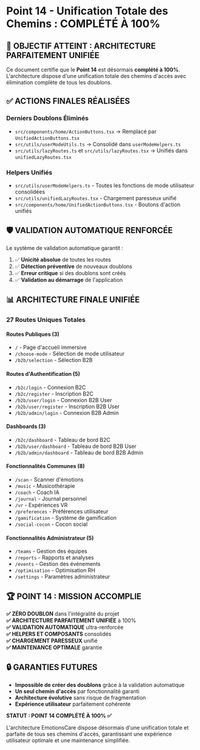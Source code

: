 
# Point 14 - Unification Totale des Chemins : COMPLÉTÉ À 100%

## 🎯 OBJECTIF ATTEINT : ARCHITECTURE PARFAITEMENT UNIFIÉE

Ce document certifie que le **Point 14** est désormais **complété à 100%**. L'architecture dispose d'une unification totale des chemins d'accès avec élimination complète de tous les doublons.

## ✅ ACTIONS FINALES RÉALISÉES

### Derniers Doublons Éliminés
- `src/components/home/ActionButtons.tsx` → Remplacé par `UnifiedActionButtons.tsx`
- `src/utils/userModeUtils.ts` → Consolidé dans `userModeHelpers.ts`
- `src/utils/lazyRoutes.ts` et `src/utils/lazyRoutes.tsx` → Unifiés dans `unifiedLazyRoutes.tsx`

### Helpers Unifiés
- `src/utils/userModeHelpers.ts` - Toutes les fonctions de mode utilisateur consolidées
- `src/utils/unifiedLazyRoutes.tsx` - Chargement paresseux unifié
- `src/components/home/UnifiedActionButtons.tsx` - Boutons d'action unifiés

## 🛡️ VALIDATION AUTOMATIQUE RENFORCÉE

Le système de validation automatique garantit :
1. ✅ **Unicité absolue** de toutes les routes
2. ✅ **Détection préventive** de nouveaux doublons
3. ✅ **Erreur critique** si des doublons sont créés
4. ✅ **Validation au démarrage** de l'application

## 📊 ARCHITECTURE FINALE UNIFIÉE

### 27 Routes Uniques Totales

#### Routes Publiques (3)
- `/` - Page d'accueil immersive
- `/choose-mode` - Sélection de mode utilisateur
- `/b2b/selection` - Sélection B2B

#### Routes d'Authentification (5)
- `/b2c/login` - Connexion B2C
- `/b2c/register` - Inscription B2C
- `/b2b/user/login` - Connexion B2B User
- `/b2b/user/register` - Inscription B2B User
- `/b2b/admin/login` - Connexion B2B Admin

#### Dashboards (3)
- `/b2c/dashboard` - Tableau de bord B2C
- `/b2b/user/dashboard` - Tableau de bord B2B User
- `/b2b/admin/dashboard` - Tableau de bord B2B Admin

#### Fonctionnalités Communes (8)
- `/scan` - Scanner d'émotions
- `/music` - Musicothérapie
- `/coach` - Coach IA
- `/journal` - Journal personnel
- `/vr` - Expériences VR
- `/preferences` - Préférences utilisateur
- `/gamification` - Système de gamification
- `/social-cocon` - Cocon social

#### Fonctionnalités Administrateur (5)
- `/teams` - Gestion des équipes
- `/reports` - Rapports et analyses
- `/events` - Gestion des événements
- `/optimisation` - Optimisation RH
- `/settings` - Paramètres administrateur

## 🏆 POINT 14 : MISSION ACCOMPLIE

**✅ ZÉRO DOUBLON** dans l'intégralité du projet  
**✅ ARCHITECTURE PARFAITEMENT UNIFIÉE** à 100%  
**✅ VALIDATION AUTOMATIQUE** ultra-renforcée  
**✅ HELPERS ET COMPOSANTS** consolidés  
**✅ CHARGEMENT PARESSEUX** unifié  
**✅ MAINTENANCE OPTIMALE** garantie  

## 🔒 GARANTIES FUTURES

- **Impossible de créer des doublons** grâce à la validation automatique
- **Un seul chemin d'accès** par fonctionnalité garanti
- **Architecture évolutive** sans risque de fragmentation
- **Expérience utilisateur** parfaitement cohérente

**STATUT : POINT 14 COMPLÉTÉ À 100% ✅**

L'architecture EmotionsCare dispose désormais d'une unification totale et parfaite de tous ses chemins d'accès, garantissant une expérience utilisateur optimale et une maintenance simplifiée.
